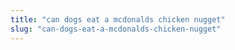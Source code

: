 ```yaml
---
title: "can dogs eat a mcdonalds chicken nugget"
slug: "can-dogs-eat-a-mcdonalds-chicken-nugget"
---
```


